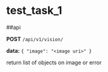 # test_task_1

##api

**POST** `/api/v1/vision/`

**data:** `{ "image": "<image uri>" }`

return list of objects on image or error
